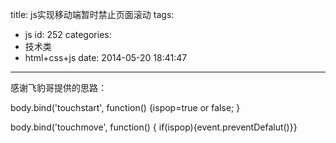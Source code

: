 title: js实现移动端暂时禁止页面滚动
tags:
  - js
id: 252
categories:
  - 技术类
  - html+css+js
date: 2014-05-20 18:41:47
---

感谢飞豹哥提供的思路：

body.bind('touchstart', function() {ispop=true or false; }
<div>body.bind('touchmove', function() { if(ispop){event.preventDefalut()}}</div>
<div></div>
<div></div>